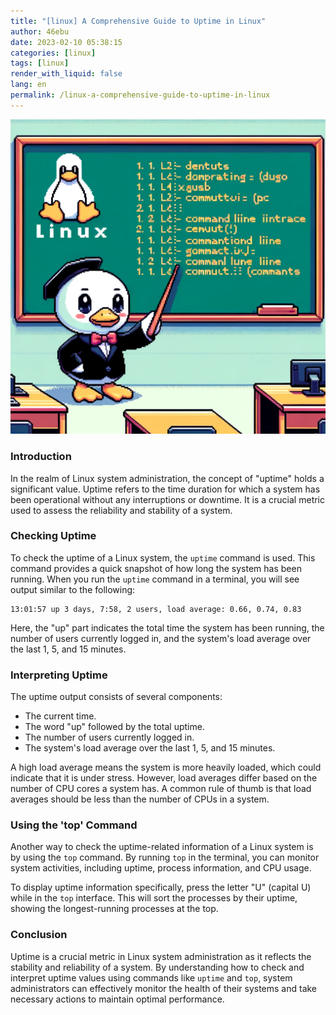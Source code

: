 ```yaml
---
title: "[linux] A Comprehensive Guide to Uptime in Linux"
author: 46ebu
date: 2023-02-10 05:38:15 
categories: [linux]
tags: [linux]
render_with_liquid: false
lang: en
permalink: /linux-a-comprehensive-guide-to-uptime-in-linux
---
```


![Intro](/assets/img/post/linux.png)
### Introduction

In the realm of Linux system administration, the concept of "uptime" holds a significant value. Uptime refers to the time duration for which a system has been operational without any interruptions or downtime. It is a crucial metric used to assess the reliability and stability of a system.

### Checking Uptime

To check the uptime of a Linux system, the `uptime` command is used. This command provides a quick snapshot of how long the system has been running. When you run the `uptime` command in a terminal, you will see output similar to the following:

```
13:01:57 up 3 days, 7:58, 2 users, load average: 0.66, 0.74, 0.83
```

Here, the "up" part indicates the total time the system has been running, the number of users currently logged in, and the system's load average over the last 1, 5, and 15 minutes.

### Interpreting Uptime

The uptime output consists of several components:

- The current time.
- The word "up" followed by the total uptime.
- The number of users currently logged in.
- The system's load average over the last 1, 5, and 15 minutes.

A high load average means the system is more heavily loaded, which could indicate that it is under stress. However, load averages differ based on the number of CPU cores a system has. A common rule of thumb is that load averages should be less than the number of CPUs in a system.

### Using the 'top' Command

Another way to check the uptime-related information of a Linux system is by using the `top` command. By running `top` in the terminal, you can monitor system activities, including uptime, process information, and CPU usage.

To display uptime information specifically, press the letter "U" (capital U) while in the `top` interface. This will sort the processes by their uptime, showing the longest-running processes at the top.

### Conclusion

Uptime is a crucial metric in Linux system administration as it reflects the stability and reliability of a system. By understanding how to check and interpret uptime values using commands like `uptime` and `top`, system administrators can effectively monitor the health of their systems and take necessary actions to maintain optimal performance.